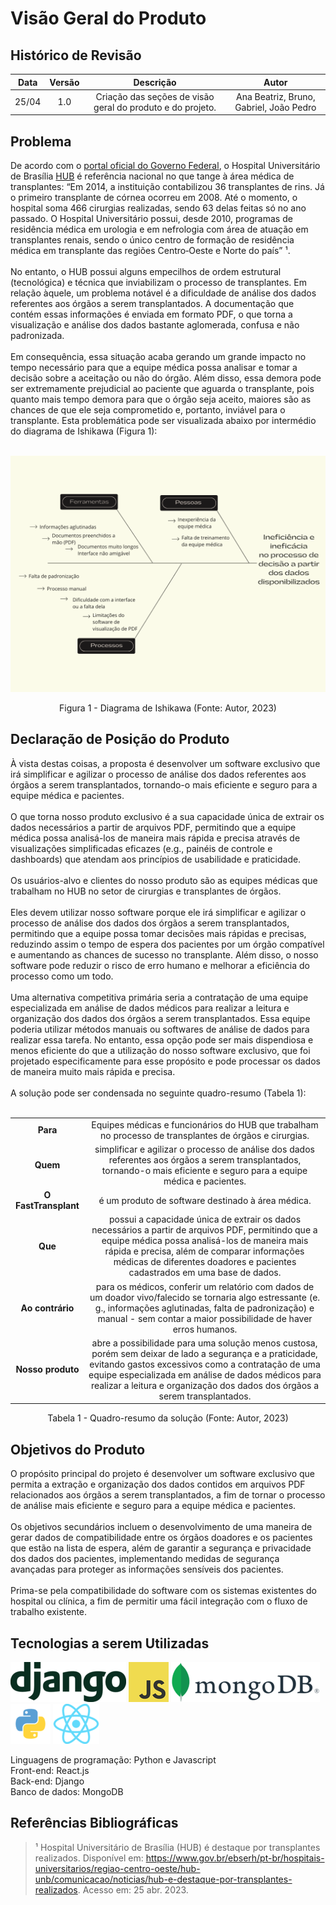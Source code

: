 # Visão Geral do Produto

## Histórico de Revisão

| **Data** | **Versão** | **Descrição**                                              | **Autor**                               |
|:--------:|:----------:|:----------------------------------------------------------:|:---------------------------------------:|
| 25/04    | 1.0        | Criação das seções de visão geral do produto e do projeto. | Ana Beatriz, Bruno, Gabriel, João Pedro |

## Problema

De acordo com o [portal oficial do Governo Federal](http://gov.br), o Hospital Universitário de Brasília [HUB](https://www.gov.br/ebserh/pt-br/hospitais-universitarios/regiao-centro-oeste/hub-unb) é referência nacional no que tange à área médica de transplantes: “Em 2014, a instituição contabilizou 36 transplantes de rins. Já o primeiro transplante de córnea ocorreu em 2008. Até o momento, o hospital soma 466 cirurgias realizadas, sendo 63 delas feitas só no ano passado. O Hospital Universitário possui, desde 2010, programas de residência médica em urologia e em nefrologia com área de atuação em transplantes renais, sendo o único centro de formação de residência médica em transplante das regiões Centro‑Oeste e Norte do país” ¹.</br></br>
No entanto, o HUB possui alguns empecilhos de ordem estrutural (tecnológica) e técnica que inviabilizam o processo de transplantes. Em relação àquele, um problema notável é a  dificuldade de análise dos dados referentes aos órgãos a serem transplantados. A documentação que contém essas informações é enviada em formato PDF, o que torna a visualização e análise dos dados bastante aglomerada, confusa e não padronizada.</br></br>
Em consequência, essa situação acaba gerando um grande impacto no tempo necessário para que a equipe médica possa analisar e tomar a decisão sobre a aceitação ou não do órgão. Além disso, essa demora pode ser extremamente prejudicial ao paciente que aguarda o transplante, pois quanto mais tempo demora para que o órgão seja aceito, maiores são as chances de que ele seja comprometido e, portanto, inviável para o transplante. Esta problemática pode ser visualizada abaixo por intermédio do diagrama de Ishikawa (Figura 1):</br></br>

<center>

![Diagrama de Ishikawa](../assets//entregas/unidade1/ishikawa/4.png)

Figura 1 - Diagrama de Ishikawa (Fonte: Autor, 2023)

</center>

## Declaração de Posição do Produto

À vista destas coisas, a proposta é desenvolver um software exclusivo que irá simplificar e agilizar o processo de análise dos dados referentes aos órgãos a serem transplantados, tornando-o mais eficiente e seguro para a equipe médica e pacientes.</br></br>
O que torna nosso produto exclusivo é a sua capacidade única de extrair os dados necessários a partir de arquivos PDF, permitindo que a equipe médica possa analisá-los de maneira mais rápida e precisa através de visualizações simplificadas  eficazes (e.g., painéis de controle e dashboards) que atendam aos princípios de usabilidade e praticidade.</br></br>
Os usuários-alvo e clientes do nosso produto são as equipes médicas que trabalham no HUB no setor de cirurgias e transplantes de órgãos.</br></br>
Eles devem utilizar nosso software porque ele irá simplificar e agilizar o processo de análise dos dados dos órgãos a serem transplantados, permitindo que a equipe possa tomar decisões mais rápidas e precisas, reduzindo assim o tempo de espera dos pacientes por um órgão compatível e aumentando as chances de sucesso no transplante. Além disso, o nosso software pode reduzir o risco de erro humano e melhorar a eficiência do processo como um todo.</br></br>
Uma alternativa competitiva primária seria a contratação de uma equipe especializada em análise de dados médicos para realizar a leitura e organização dos dados dos órgãos a serem transplantados. Essa equipe poderia utilizar métodos manuais ou softwares de análise de dados para realizar essa tarefa. No entanto, essa opção pode ser mais dispendiosa e menos eficiente do que a utilização do nosso software exclusivo, que foi projetado especificamente para esse propósito e pode processar os dados de maneira muito mais rápida e precisa.</br></br>
A solução pode ser condensada no seguinte quadro-resumo (Tabela 1):</br></br>

<center>

|                      |                                                                                                                                                                                                                                                                                                     |
|:--------------------:|:---------------------------------------------------------------------------------------------------------------------------------------------------------------------------------------------------------------------------------------------------------------------------------------------------:|
| **Para**             | Equipes médicas e funcionários do HUB que trabalham no processo de transplantes de órgãos e cirurgias.                                                                                                                                                                                              |
| **Quem**             | simplificar e agilizar o processo de análise dos dados referentes aos órgãos a serem transplantados, tornando-o mais eficiente e seguro para a equipe médica e pacientes.                                                                                                                           |
| **O FastTransplant** | é um produto de software destinado à área médica.                                                                                                                                                                                                                                                   |
| **Que**              | possui a capacidade única de extrair os dados necessários a partir de arquivos PDF, permitindo que a equipe médica possa analisá-los de maneira mais rápida e precisa, além de comparar informações médicas de diferentes doadores e pacientes cadastrados em uma base de dados.                    |
| **Ao contrário**     | para os médicos, conferir um relatório com dados de um doador vivo/falecido se tornaria algo estressante (e. g.,  informações aglutinadas, falta de padronização) e  manual - sem contar a maior possibilidade de haver erros humanos.                                                              |
| **Nosso produto**    | abre a possibilidade para uma solução menos custosa, porém sem deixar de lado a segurança e a praticidade, evitando gastos excessivos como a contratação de uma equipe especializada em análise de dados médicos para realizar a leitura e organização dos dados dos órgãos a serem transplantados. |

Tabela 1 - Quadro-resumo da solução (Fonte: Autor, 2023)

</center>

## Objetivos do Produto

O propósito principal do projeto é desenvolver um software exclusivo que permita a extração e organização dos dados contidos em arquivos PDF relacionados aos órgãos a serem transplantados, a fim de tornar o processo de análise mais eficiente e seguro para a equipe médica e pacientes.</br></br>
Os objetivos secundários incluem o desenvolvimento de uma maneira de gerar dados de compatibilidade entre os órgãos doadores e os pacientes que estão na lista de espera, além de garantir a segurança e privacidade dos dados dos pacientes, implementando medidas de segurança avançadas para proteger as informações sensíveis dos pacientes.</br></br>
Prima-se pela compatibilidade do software com os sistemas existentes do hospital ou clínica, a fim de permitir uma fácil integração com o fluxo de trabalho existente.

## Tecnologias a serem Utilizadas

![python](../assets/visao-do-produto/django.png)
![python](../assets/visao-do-produto/js.png)
![python](../assets/visao-do-produto/mongo.png)
![python](../assets/visao-do-produto/python.png)
![python](../assets/visao-do-produto/react.png)

Linguagens de programação: Python e Javascript</br>
Front-end: React.js</br>
Back-end: Django</br>
Banco de dados: MongoDB</br>

## Referências Bibliográficas

 > ¹ Hospital Universitário de Brasília (HUB) é destaque por transplantes realizados. Disponível em: <https://www.gov.br/ebserh/pt-br/hospitais-universitarios/regiao-centro-oeste/hub-unb/comunicacao/noticias/hub-e-destaque-por-transplantes-realizados>. Acesso em: 25 abr. 2023.
